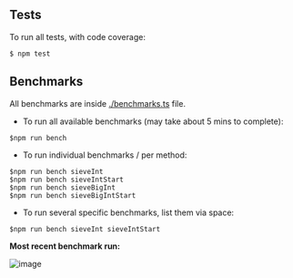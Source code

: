 Tests
-----

To run all tests, with code coverage:

```shell
$ npm test
```

## Benchmarks

All benchmarks are inside [./benchmarks.ts](./benchmarks.ts) file.

* To run all available benchmarks (may take about 5 mins to complete):

```shell
$npm run bench
```

* To run individual benchmarks / per method:

```shell
$npm run bench sieveInt
$npm run bench sieveIntStart
$npm run bench sieveBigInt
$npm run bench sieveBigIntStart
```

* To run several specific benchmarks, list them via space:

```shell
$npm run bench sieveInt sieveIntStart
```

**Most recent benchmark run:**

![image](https://user-images.githubusercontent.com/5108906/135862174-82b78ade-8cfc-496f-b3af-f6c7208be3aa.png)
